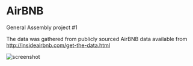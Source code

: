 # AirBNB

General Assembly project #1

The data was gathered from publicly sourced AirBNB data available from http://insideairbnb.com/get-the-data.html

![screenshot]( http://i.imgur.com/me8H5fD.jpg)
